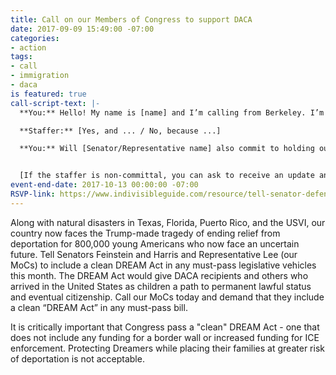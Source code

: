 ```yaml
---
title: Call on our Members of Congress to support DACA
date: 2017-09-09 15:49:00 -07:00
categories:
- action
tags:
- call
- immigration
- daca
is featured: true
call-script-text: |-
  **You:** Hello! My name is [name] and I’m calling from Berkeley. I’m glad to hear that [Senator/Representative name] is speaking out against Trump's decision to end the DACA program. Will the [Senator/Representative] commit to me, a constituent, that they will demand that the DREAM Act be included in any must-pass bill that is scheduled for a vote this month?

  **Staffer:** [Yes, and ... / No, because ...]

  **You:** Will [Senator/Representative name] also commit to holding out for a clean DREAM Act - one that does not include additional funding for ICE or for a border wall?


  [If the staffer is non-committal, you can ask to receive an update and provide your phone number and/or email address. Please let us know how your call goes by emailing [info@indivisibleberkeley.org](mailto:info@indivisibleberkeley.org) or contacting the [Immigration Team](https://indivisibleberkeley.org/team/immigration)]
event-end-date: 2017-10-13 00:00:00 -07:00
RSVP-link: https://www.indivisibleguide.com/resource/tell-senator-defend-daca-support-durbin-graham-dream-act/
---
```


Along with natural disasters in Texas, Florida, Puerto Rico, and the USVI, our country now faces the Trump-made tragedy of ending relief from deportation for 800,000 young Americans who now face an uncertain future. Tell Senators Feinstein and Harris and Representative Lee (our MoCs) to include a clean DREAM Act in any must-pass legislative vehicles this month. The DREAM Act would give DACA recipients and others who arrived in the United States as children a path to permanent lawful status and eventual citizenship. Call our MoCs today and demand that they include a clean “DREAM Act” in any must-pass bill.

It is critically important that Congress pass a "clean" DREAM Act - one that does not include any funding for a border wall or increased funding for ICE enforcement. Protecting Dreamers while placing their families at greater risk of deportation is not acceptable.